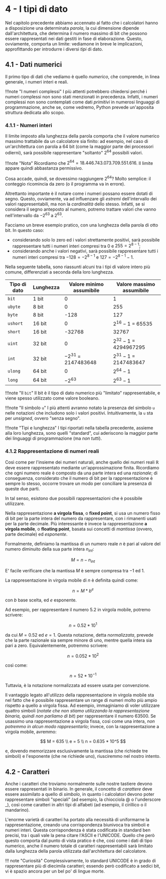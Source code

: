 # 4 - I tipi di dato

Nel capitolo precedente abbiamo accennato al fatto che i calcolatori hanno a disposizione una determinata *parola*, la cui dimensione dipende dall'architettura, che determina il numero massimo di bit che possono essere rappresentati nei dati gestiti in fase di elaborazione. Questo, ovviamente, comporta un limite: vediamone in breve le implicazioni, approfittando per introdurre i diversi *tipi* di dato.

## 4.1 - Dati numerici

Il primo tipo di dati che vediamo è quello *numerico*, che comprende, in linea generale, i numeri interi e reali.

!!!note "I numeri complessi"
    I più attenti potrebbero chiedersi perché i numeri complessi non sono stati menzionati in precedenza. Infatti, i numeri complessi non sono contemplati come dati *primitivi* in numerosi linguaggi di programmazione, anche se, come vedremo, Python prevede un'apposita struttura dedicata allo scopo.

### 4.1.1 - Numeri interi

Il limite imposto alla lunghezza della parola comporta che il valore numerico massimo trattabile da un calcolatore sia finito: ad esempio, nel caso di un'architettura con parola a 64 bit (come la maggior parte dei processori odierni), sarà possibile rappresentare "soltanto" $2^{64}$ possibili valori.

!!!note "Nota"
    Ricordiamo che $2^{64} = 18.446.743.073.709.551.616$. Il limite appare quindi abbastanza permissivo.

Cosa accade, quindi, se dovessimo raggiungere $2^{64}$? Molto semplice: il conteggio ricomincia da zero (o il programma va in errore).

Altrettanto importante è il notare come i numeri possano essere dotati di segno. Questo, ovviamente, va ad influenzare gli *estremi* dell'intervallo dei valori rappresentabili, ma non la *cardinalità* dello stesso. Infatti, se si considera il segno anteposto al numero, potremo trattare valori che vanno nell'intervallo da $-2^{63}$ a $2^{63}$.

Facciamo un breve esempio pratico, con una lunghezza della parola di otto bit. In questo caso:

- considerando solo lo zero ed i valori strettamente positivi, sarà possibile rappresentare tutti i numeri interi compresi tra $0$ e $255 = 2^{8-1}$;
- considerando anche i valori negativi, sarà possibile rappresentare tutti i numeri interi compresi tra $-128 = -2^{8-1}$ e $127 = -2^{8-1}-1$.

Nella seguente tabella, sono riassunti alcuni tra i tipi di valore intero più comune, differenziati a seconda della loro lunghezza.

| Tipo di dato | Lunghezza | Valore minimo assumibile | Valore massimo assumibile |
| ------------ | --------- | ------------------------ | ------------------------- |
| `bit`        | 1 bit     | 0                        | 1                         |
| `ubyte`      | 8 bit     | 0                        | 255                       |
| `byte`       | 8 bit     | -128                     | 127                       |
| `ushort`     | 16 bit    | 0                        | $2^{16} - 1$ = 65535      |
| `short`      | 16 bit    | -32768                   | 32767                     |
| `uint`       | 32 bit    | 0                        | $2^{32} - 1$ = 4294967295   |
| `int`        | 32 bit    | $-2^{31}$ = 2147483648     | $2^{31} - 1$ = 2147483647   |
| `ulong`      | 64 bit    | 0                        | $2^{64} - 1$                |
| `long`       | 64 bit    | $-2^{63}$                  | $2^{63} - 1$                |

!!!note "Il `bit`"
    Il bit è il tipo di dato numerico più "limitato" rappresentabile, e viene spesso utilizzato come valore booleano.

!!!note "Il simbolo `u`"
    I più attenti avranno notato la presenza del simbolo `u` nelle notazioni che includono solo i valori positivi. Intuitivamente, la `u` sta per *unsigned*, ovvero "senza segno".

!!!note "Tipi e lunghezza"
    I tipi riportati nella tabella precedente, assieme alla loro lunghezza, sono quelli "standard", cui aderiscono la maggior parte dei linguaggi di programmazione (ma *non tutti*).

### 4.1.2 Rappresentazione di numeri reali

Così come per l'insieme dei numeri naturali, anche quello dei numeri reali $\mathbb{R}$ deve essere rappresentato mediante un'approssimazione finita. Ricordiamo che ogni numero reale è composto da una parte intera ed una *razionale*; di conseguenza, considerato che il numero di bit per la rappresentazione è sempre lo stesso, occorre trovare un modo per conciliare la presenza di queste due parti.

In tal senso, esistono due possibili rappresentazioni che è possibile utilizzare.

Nella rappresentazione **a virgola fissa**, o **fixed point**, si usa un numero fisso di bit per la parte intera del numero da rappresentare, con i rimanenti usati per la parte decimale. Più interessante è invece la rappresentazione **a virgola mobile**, o **floating point**, basata sui concetti di *mantissa* (ovvero, parte decimale) ed *esponente*.

Formalmente, definiamo la mantissa di un numero reale $n$ è pari al valore del numero diminuito della sua parte intera $n_{int}$:

$$
M = n - n_{int}
$$

E' facile verificare che la mantissa $M$ è sempre compresa tra $-1$ ed $1$.

La rappresentazione in virgola mobile di $n$ è definita quindi come:

$$
n = M * b^e
$$

con $b$ base scelta, ed $e$ esponente.

Ad esempio, per rappresentare il numero $5.2$ in virgola mobile, potremo scrivere:

$$
n = 0.52 * 10^1
$$

da cui $M = 0.52$ ed $e = 1$. Questa notazione, detta *normalizzata*, prevede che la parte razionale sia sempre minore di uno, mentre quella intera sia pari a zero. Equivalentemente, potremmo scrivere:

$$
n = 0.052 * 10^2
$$

così come:

$$
n = 52 * 10^{-1}
$$

Tuttavia, è la notazione normalizzata ad essere usata per convenzione.

Il vantaggio legato all'utilizzo della rappresentazione in virgola mobile sta nel fatto che è possibile rappresentare un range di numeri molto più ampio rispetto a quello a virgola fissa. Ad esempio, immaginiamo di voler utilizzare quattro simboli (*notate che non stiamo utilizzando la rappresentazione binaria, quindi non parliamo di bit*) per rappresentare il numero $63500$. Se usassimo una rappresentazione a virgola fissa, così come una intera, *non potremmo in alcun modo rappresentarlo*; invece, con la rappresentazione a virgola mobile, avremmo:

$$
M = 635 \\
e = 5 \\
n = 0.635 * 10^5
$$

e, dovendo memorizzare esclusivamente la mantissa (che richiede tre simboli) e l'esponente (che ne richiede uno), riusciremmo nel nostro intento.

## 4.2 - Caratteri

Anche i caratteri che troviamo normalmente sulle nostre tastiere devono essere rappresentati in binario. In generale, il concetto di *carattere* deve essere assimilato a quello di *simbolo*, in quanto i calcolatori devono poter rappresentare simboli "speciali" (ad esempio, la chiocciola @ o l'underscore _), così come caratteri in altri tipi di alfabeti (ad esempio, il cirillico o il mandarino).

L'enorme varietà di caratteri ha portato alla necessità di uniformarne la rappresentazione, creando una corrispondenza biunivoca tra simboli e numeri interi. Questa corrispondenza è stata codificata in standard ben precisi, tra i quali vale la pena citare l'ASCII e l'UNICODE. Quello che però questo comporta dal punto di vista pratico è che, così come i dati di tipo numerico, anche il numero totale di caratteri rappresentabili sarà limitato dalla lunghezza della parola utilizzata dall'architettura del calcolatore.

!!! note "Curiosità"
    Complessivamente, lo standard UNICODE è in grado di rappresentare più di diecimila caratteri; essendo però codificato a sedici bit, vi è spazio ancora per un bel po' di lingue morte.
